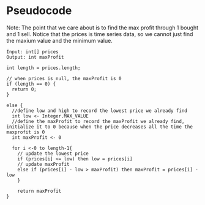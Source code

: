 # Pseudocode
Note: The point that we care about is to find the max profit through 1 bought and 1 sell. Notice that the prices is time series data, so we cannot just find the maxium value and the minimum value.
```
Input: int[] prices
Output: int maxProfit

int length = prices.length;

// when prices is null, the maxProfit is 0
if (length == 0) {
  return 0;
}

else {
  //define low and high to record the lowest price we already find
  int low <- Integer.MAX_VALUE
  //define the maxProfit to record the maxProfit we already find, initialize it to 0 because when the price decreases all the time the maxprofit is 0
  int maxProfit <- 0
  
  for i <-0 to length-1{
    // update the lowest price
    if (prices[i] <= low) then low = prices[i]
    // update maxProfit
    else if (prices[i] - low > maxProfit) then maxProfit = prices[i] - low
    }
    
    return maxProfit
}
```
